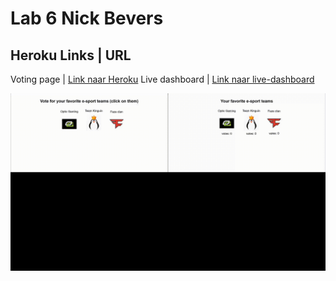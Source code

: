 # Lab 6 Nick Bevers

Heroku Links | URL
---------------------
Voting page | [Link naar Heroku](https://lab6-nick-bevers.herokuapp.com/)
Live dashboard | [Link naar live-dashboard](https://lab6-nick-bevers.herokuapp.com/live)


![ ](https://github.com/NickBevers/Lab6/blob/master/Demo.gif)